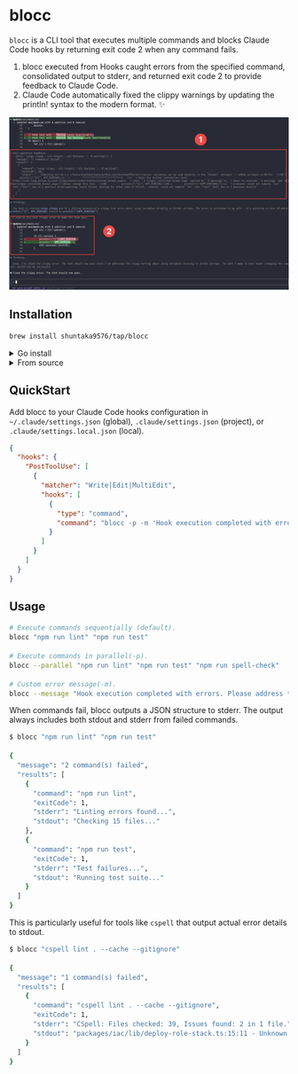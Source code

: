 # blocc

`blocc` is a CLI tool that executes multiple commands and blocks Claude Code hooks by returning exit code 2 when any command fails.

1. blocc executed from Hooks caught errors from the specified command, consolidated output to stderr, and returned exit code 2 to provide feedback to Claude Code.
2. Claude Code automatically fixed the clippy warnings by updating the println! syntax to the modern format. ✨

![img](./docs/blocc-behavior.png)

## Installation

```bash
brew install shuntaka9576/tap/blocc
```

<details>
<summary>Go install</summary>

```bash
go install github.com/shuntaka9576/blocc/cmd/blocc@latest
```
</details>

<details>
<summary>From source</summary>

```bash
git clone https://github.com/shuntaka9576/blocc.git
cd blocc
make install
```
</details>

## QuickStart

Add blocc to your Claude Code hooks configuration in `~/.claude/settings.json` (global), `.claude/settings.json` (project), or `.claude/settings.local.json` (local).

```json
{
  "hooks": {
    "PostToolUse": [
      {
        "matcher": "Write|Edit|MultiEdit",
        "hooks": [
          {
            "type": "command",
            "command": "blocc -p -m 'Hook execution completed with errors. Please address the following issues' 'pnpm -w lint' 'pnpm -w type-check' 'pnpm -w spell-check'"
          }
        ]
      }
    ]
  }
}
```

## Usage

```bash
# Execute commands sequentially (default).
blocc "npm run lint" "npm run test"

# Execute commands in parallel(-p).
blocc --parallel "npm run lint" "npm run test" "npm run spell-check"

# Custom error message(-m).
blocc --message "Hook execution completed with errors. Please address the following issues" "npm run lint" "npm run test"
```

When commands fail, blocc outputs a JSON structure to stderr. The output always includes both stdout and stderr from failed commands.

```bash
$ blocc "npm run lint" "npm run test"

{
  "message": "2 command(s) failed",
  "results": [
    {
      "command": "npm run lint",
      "exitCode": 1,
      "stderr": "Linting errors found...",
      "stdout": "Checking 15 files..."
    },
    {
      "command": "npm run test",
      "exitCode": 1,
      "stderr": "Test failures...",
      "stdout": "Running test suite..."
    }
  ]
}
```

This is particularly useful for tools like `cspell` that output actual error details to stdout.

```bash
$ blocc "cspell lint . --cache --gitignore"

{
  "message": "1 command(s) failed",
  "results": [
    {
      "command": "cspell lint . --cache --gitignore",
      "exitCode": 1,
      "stderr": "CSpell: Files checked: 39, Issues found: 2 in 1 file.",
      "stdout": "packages/iac/lib/deploy-role-stack.ts:15:11 - Unknown word (oicd)"
    }
  ]
}
```
